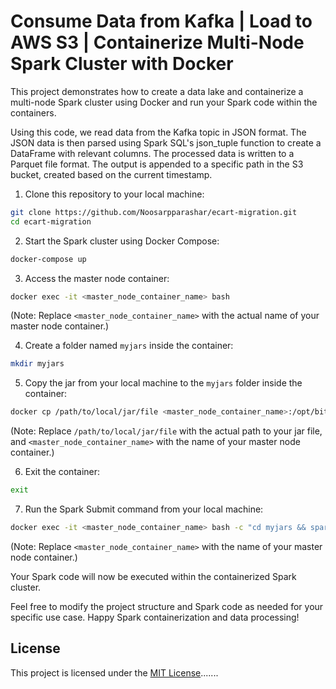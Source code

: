 # Consume Data from Kafka | Load to AWS S3 | Containerize Multi-Node Spark Cluster with Docker

This project demonstrates how to create a data lake and containerize a multi-node Spark cluster using Docker and run your Spark code within the containers.
<p>Using this code, we read data from the Kafka topic in JSON format. The JSON data is then parsed using Spark SQL's json_tuple function to create a DataFrame with relevant columns. The processed data is written to a Parquet file format. The output is appended to a specific path in the S3 bucket, created based on the current timestamp.


1. Clone this repository to your local machine:

```bash
git clone https://github.com/Noosarpparashar/ecart-migration.git
cd ecart-migration
```

2. Start the Spark cluster using Docker Compose:

```bash
docker-compose up
```

3. Access the master node container:

```bash
docker exec -it <master_node_container_name> bash
```
(Note: Replace `<master_node_container_name>` with the actual name of your master node container.)

4. Create a folder named `myjars` inside the container:

```bash
mkdir myjars
```

5. Copy the jar from your local machine to the `myjars` folder inside the container:

```bash
docker cp /path/to/local/jar/file <master_node_container_name>:/opt/bitnami/spark/myjars
```
(Note: Replace `/path/to/local/jar/file` with the actual path to your jar file, and `<master_node_container_name>` with the name of your master node container.)

6. Exit the container:

```bash
exit
```

7. Run the Spark Submit command from your local machine:

```bash
docker exec -it <master_node_container_name> bash -c "cd myjars && spark-submit --master local[*] --class com.its.ecartsales.framework.jobs.controllers.StreamKafkaConsumerEcartFactOrder1 ecart-migration.jar"
```
(Note: Replace `<master_node_container_name>` with the name of your master node container.)

Your Spark code will now be executed within the containerized Spark cluster.

Feel free to modify the project structure and Spark code as needed for your specific use case. Happy Spark containerization and data processing!

## License

This project is licensed under the [MIT License](LICENSE).......
```
